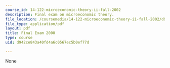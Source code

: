 ```yaml
---
course_id: 14-122-microeconomic-theory-ii-fall-2002
description: Final exam on microeconomic theory.
file_location: /coursemedia/14-122-microeconomic-theory-ii-fall-2002/d942ce843a40fd4a6c0567ec5b0ef77d_f2000q.pdf
file_type: application/pdf
layout: pdf
title: Final Exam 2000
type: course
uid: d942ce843a40fd4a6c0567ec5b0ef77d

---
```

None